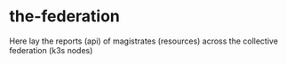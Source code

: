 # the-federation
Here lay the reports (api) of magistrates (resources) across the collective federation (k3s nodes)
